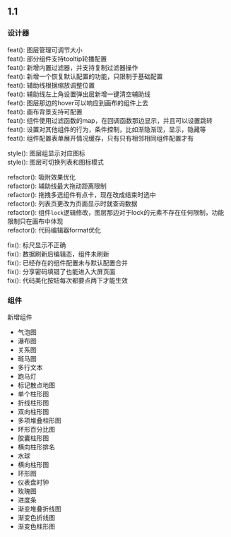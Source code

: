 
## 1.1

### 设计器
feat(): 图层管理可调节大小  
feat(): 部分组件支持tooltip轮播配置  
feat(): 新增内置过滤器，并支持复制过滤器操作  
feat(): 新增一个恢复默认配置的功能，只限制于基础配置  
feat(): 辅助线根据缩放调整位置  
feat(): 辅助线左上角设置弹出层新增一键清空辅助线  
feat(): 图层那边的hover可以响应到画布的组件上去  
feat(): 画布背景支持可配置  
feat(): 组件使用过滤函数的map，在回调函数那边显示，并且可以设置跳转  
feat(): 设置对其他组件的行为，条件控制，比如渐隐渐现，显示，隐藏等  
feat(): 组件配置表单展开情况缓存，只有只有相邻相同组件配置才有  

style(): 图层组显示对应图标  
style(): 图层可切换列表和图标模式  

refactor(): 吸附效果优化  
refactor(): 辅助线最大拖动距离限制   
refactor(): 拖拽多选组件有点卡，现在改成结束时选中   
refactor(): 列表页更改为页面显示时就查询数据  
refactor(): 组件`lock`逻辑修改，图层那边对于lock的元素不存在任何限制，功能限制只在画布中体现  
refactor(): 代码编辑器format优化  

fix(): 标尺显示不正确  
fix(): 数据刷新后编辑态，组件未刷新  
fix(): 已经存在的组件配置未与默认配置合并  
fix(): 分享密码填错了也能进入大屏页面  
fix(): 代码美化按钮每次都要点两下才能生效  

### 组件

新增组件    
- 气泡图  
- 瀑布图  
- 关系图  
- 斑马图  
- 多行文本  
- 跑马灯  
- 标记散点地图  
- 单个柱形图  
- 折线柱形图  
- 双向柱形图  
- 多项堆叠柱形图  
- 环形百分比图    
- 胶囊柱形图  
- 横向柱形排名  
- 水球  
- 横向柱形图  
- 环形图
- 仪表盘时钟  
- 玫瑰图  
- 进度条  
- 渐变堆叠折线图  
- 渐变色折线图  
- 渐变色柱形图   
